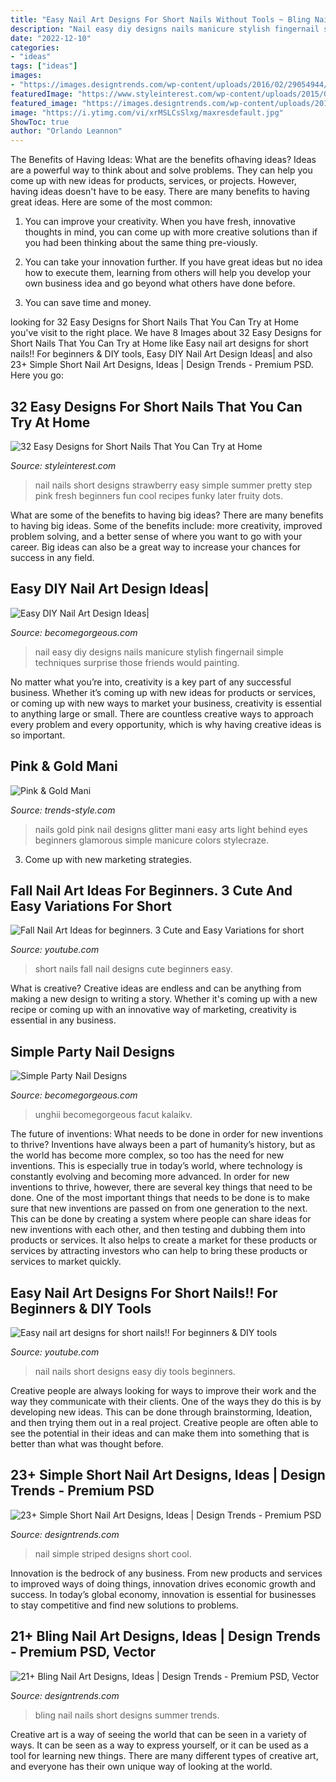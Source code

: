 ```yaml
---
title: "Easy Nail Art Designs For Short Nails Without Tools ~ Bling Nail Nails Short Designs Summer Trends"
description: "Nail easy diy designs nails manicure stylish fingernail simple techniques surprise those friends would painting"
date: "2022-12-10"
categories:
- "ideas"
tags: ["ideas"]
images:
- "https://images.designtrends.com/wp-content/uploads/2016/02/29054944/Black-White-Simple-Nail-Design.jpg"
featuredImage: "https://www.styleinterest.com/wp-content/uploads/2015/08/Fruity-summer-short-nail-designs.jpg"
featured_image: "https://images.designtrends.com/wp-content/uploads/2016/01/23123449/Bling-Nail-Design-for-Short-Nails.jpg"
image: "https://i.ytimg.com/vi/xrMSLCsSlxg/maxresdefault.jpg"
ShowToc: true
author: "Orlando Leannon"
---
```



The Benefits of Having Ideas: What are the benefits ofhaving ideas?
Ideas are a powerful way to think about and solve problems. They can help you come up with new ideas for products, services, or projects. However, having ideas doesn't have to be easy. There are many benefits to having great ideas. Here are some of the most common:
1) You can improve your creativity. When you have fresh, innovative thoughts in mind, you can come up with more creative solutions than if you had been thinking about the same thing pre-viously.

2) You can take your innovation further. If you have great ideas but no idea how to execute them, learning from others will help you develop your own business idea and go beyond what others have done before.

3) You can save time and money.

	

		
looking for 32 Easy Designs for Short Nails That You Can Try at Home you've visit to the right place. We have 8 Images about 32 Easy Designs for Short Nails That You Can Try at Home like Easy nail art designs for short nails!! For beginners &amp; DIY tools, Easy DIY Nail Art Design Ideas| and also 23+ Simple Short Nail Art Designs, Ideas | Design Trends - Premium PSD. Here you go:
		
    
## 32 Easy Designs For Short Nails That You Can Try At Home

<img loading=lazy src="https://www.styleinterest.com/wp-content/uploads/2015/08/Fruity-summer-short-nail-designs.jpg" onerror="this.onerror=null;this.src='https://tse4.mm.bing.net/th?id=OIP.G4mE_pFavbN7ZqTAv5WJEwHaEl&amp;pid=15.1';" alt="32 Easy Designs for Short Nails That You Can Try at Home">

_Source: styleinterest.com_

>nail nails short designs strawberry easy simple summer pretty step pink fresh beginners fun cool recipes funky later fruity dots. 

	

What are some of the benefits to having big ideas?
There are many benefits to having big ideas. Some of the benefits include: more creativity, improved problem solving, and a better sense of where you want to go with your career. Big ideas can also be a great way to increase your chances for success in any field.

    
## Easy DIY Nail Art Design Ideas|

<img loading=lazy src="http://static.becomegorgeous.com/img/arts/2010/Sep/10/2725/nail_art_design5.jpg" onerror="this.onerror=null;this.src='https://tse1.mm.bing.net/th?id=OIP.0gCx9rvC79-Q-3XhC7oH_gHaFi&amp;pid=15.1';" alt="Easy DIY Nail Art Design Ideas|">

_Source: becomegorgeous.com_

>nail easy diy designs nails manicure stylish fingernail simple techniques surprise those friends would painting. 

	

No matter what you’re into, creativity is a key part of any successful business. Whether it’s coming up with new ideas for products or services, or coming up with new ways to market your business, creativity is essential to anything large or small. There are countless creative ways to approach every problem and every opportunity, which is why having creative ideas is so important.

    
## Pink &amp; Gold Mani

<img loading=lazy src="http://trends-style.com/wp-content/uploads/2013/12/pink-and-gold-nail-art.jpg" onerror="this.onerror=null;this.src='https://tse4.mm.bing.net/th?id=OIP.ebQjDGE9h9R63uaGi2DzswAAAA&amp;pid=15.1';" alt="Pink &amp; Gold Mani">

_Source: trends-style.com_

>nails gold pink nail designs glitter mani easy arts light behind eyes beginners glamorous simple manicure colors stylecraze. 

	

3. Come up with new marketing strategies.

    
## Fall Nail Art Ideas For Beginners. 3 Cute And Easy Variations For Short

<img loading=lazy src="https://i.ytimg.com/vi/xrMSLCsSlxg/maxresdefault.jpg" onerror="this.onerror=null;this.src='https://tse1.mm.bing.net/th?id=OIP.hGxnJFzodTrKdymzRwE_AAHaEK&amp;pid=15.1';" alt="Fall Nail Art Ideas for beginners. 3 Cute and Easy Variations for short">

_Source: youtube.com_

>short nails fall nail designs cute beginners easy. 

	

What is creative?
Creative ideas are endless and can be anything from making a new design to writing a story. Whether it's coming up with a new recipe or coming up with an innovative way of marketing, creativity is essential in any business.

    
## Simple Party Nail Designs

<img loading=lazy src="https://static.becomegorgeous.com/img/arts/2010/Nov/27/3287/nail_designs_simple_5.jpg" onerror="this.onerror=null;this.src='https://tse1.mm.bing.net/th?id=OIP.9Zt2JFKmQFIznlk3R8ZF5gAAAA&amp;pid=15.1';" alt="Simple Party Nail Designs">

_Source: becomegorgeous.com_

>unghii becomegorgeous facut kalaikv. 

	

The future of inventions: What needs to be done in order for new inventions to thrive?
Inventions have always been a part of humanity’s history, but as the world has become more complex, so too has the need for new inventions. This is especially true in today’s world, where technology is constantly evolving and becoming more advanced. In order for new inventions to thrive, however, there are several key things that need to be done. 
One of the most important things that needs to be done is to make sure that new inventions are passed on from one generation to the next. This can be done by creating a system where people can share ideas for new inventions with each other, and then testing and dubbing them into products or services. It also helps to create a market for these products or services by attracting investors who can help to bring these products or services to market quickly.

    
## Easy Nail Art Designs For Short Nails!! For Beginners &amp; DIY Tools

<img loading=lazy src="http://i.ytimg.com/vi/UXQJK3_mYfs/maxresdefault.jpg" onerror="this.onerror=null;this.src='https://tse3.mm.bing.net/th?id=OIP.qejjoW2R8v5_uDVo4BACCgHaEK&amp;pid=15.1';" alt="Easy nail art designs for short nails!! For beginners &amp; DIY tools">

_Source: youtube.com_

>nail nails short designs easy diy tools beginners. 

	

Creative people are always looking for ways to improve their work and the way they communicate with their clients. One of the ways they do this is by developing new ideas. This can be done through brainstorming, Ideation, and then trying them out in a real project. Creative people are often able to see the potential in their ideas and can make them into something that is better than what was thought before.

    
## 23+ Simple Short Nail Art Designs, Ideas | Design Trends - Premium PSD

<img loading=lazy src="https://images.designtrends.com/wp-content/uploads/2016/02/29054944/Black-White-Simple-Nail-Design.jpg" onerror="this.onerror=null;this.src='https://tse4.mm.bing.net/th?id=OIP.XCLDpW3XEqlM98eGlqfh_wHaHa&amp;pid=15.1';" alt="23+ Simple Short Nail Art Designs, Ideas | Design Trends - Premium PSD">

_Source: designtrends.com_

>nail simple striped designs short cool. 

	

Innovation is the bedrock of any business. From new products and services to improved ways of doing things, innovation drives economic growth and success. In today’s global economy, innovation is essential for businesses to stay competitive and find new solutions to problems.

    
## 21+ Bling Nail Art Designs, Ideas | Design Trends - Premium PSD, Vector

<img loading=lazy src="https://images.designtrends.com/wp-content/uploads/2016/01/23123449/Bling-Nail-Design-for-Short-Nails.jpg" onerror="this.onerror=null;this.src='https://tse2.mm.bing.net/th?id=OIP.of1so_ZAK2yWgJQ9tvREmgHaHa&amp;pid=15.1';" alt="21+ Bling Nail Art Designs, Ideas | Design Trends - Premium PSD, Vector">

_Source: designtrends.com_

>bling nail nails short designs summer trends. 

	

Creative art is a way of seeing the world that can be seen in a variety of ways. It can be seen as a way to express yourself, or it can be used as a tool for learning new things. There are many different types of creative art, and everyone has their own unique way of looking at the world.

